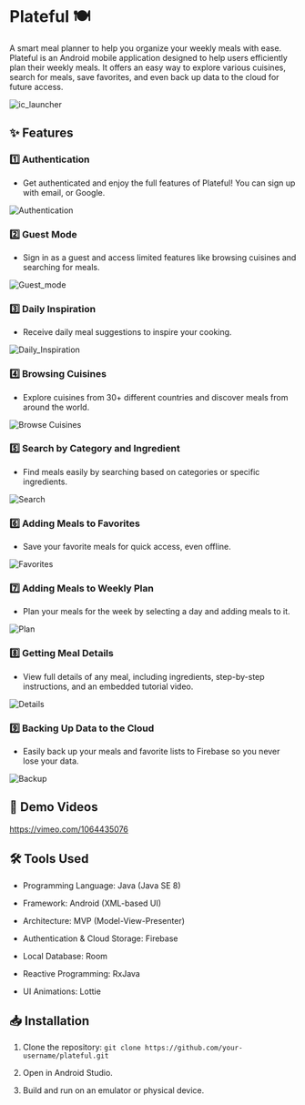 # **Plateful 🍽️**

A smart meal planner to help you organize your weekly meals with ease.
Plateful is an Android mobile application designed to help users efficiently plan their weekly meals. It offers an easy way to explore various cuisines, search for meals, save favorites, and even back up data to the cloud for future access.

![ic_launcher](https://github.com/user-attachments/assets/3265a2fe-841c-4103-850c-0e4c748d60b7)


## **✨ Features**

### **1️⃣ Authentication**
* Get authenticated and enjoy the full features of Plateful! You can sign up with email, or Google.
  
![Authentication](https://github.com/user-attachments/assets/10000dec-cef9-406e-bb8e-bfa04b71325a)


### **2️⃣ Guest Mode**
* Sign in as a guest and access limited features like browsing cuisines and searching for meals.

![Guest_mode](https://github.com/user-attachments/assets/99b9dcc8-c4fc-4bea-973f-2e8bbe91cdd1)


### **3️⃣ Daily Inspiration**
* Receive daily meal suggestions to inspire your cooking.

![Daily_Inspiration](https://github.com/user-attachments/assets/30b97cc7-f1fc-404d-9f5c-fde0740c9640)


### **4️⃣ Browsing Cuisines**
* Explore cuisines from 30+ different countries and discover meals from around the world.

![Browse Cuisines](https://github.com/user-attachments/assets/927737da-10ee-481c-b77c-e17619ff1ee1)


### **5️⃣ Search by Category and Ingredient**
* Find meals easily by searching based on categories or specific ingredients.

![Search](https://github.com/user-attachments/assets/f7f9a86f-608c-4a42-bbb0-d827cfe4719a)


### **6️⃣ Adding Meals to Favorites**
* Save your favorite meals for quick access, even offline.

![Favorites](https://github.com/user-attachments/assets/ab85033a-1702-42cc-8ea8-45206bdde460)


### **7️⃣ Adding Meals to Weekly Plan**
* Plan your meals for the week by selecting a day and adding meals to it.

![Plan](https://github.com/user-attachments/assets/33d94d13-2753-4d92-81d8-3284f8647d81)


### **8️⃣ Getting Meal Details**
* View full details of any meal, including ingredients, step-by-step instructions, and an embedded tutorial video.

![Details](https://github.com/user-attachments/assets/a06e4436-ff82-49a2-920f-3ef4df61b1b9)


### **9️⃣ Backing Up Data to the Cloud**
* Easily back up your meals and favorite lists to Firebase so you never lose your data.

![Backup](https://github.com/user-attachments/assets/74d4b81d-35bd-466c-bbd7-d33c97bc2a91)


## **🎥 Demo Videos**
https://vimeo.com/1064435076

## **🛠️ Tools Used**

* Programming Language: Java (Java SE 8)

* Framework: Android (XML-based UI)

* Architecture: MVP (Model-View-Presenter)

* Authentication & Cloud Storage: Firebase

* Local Database: Room

* Reactive Programming: RxJava

* UI Animations: Lottie

## **📥 Installation**

1. Clone the repository: `git clone https://github.com/your-username/plateful.git`
   
3. Open in Android Studio.
   
5. Build and run on an emulator or physical device.









